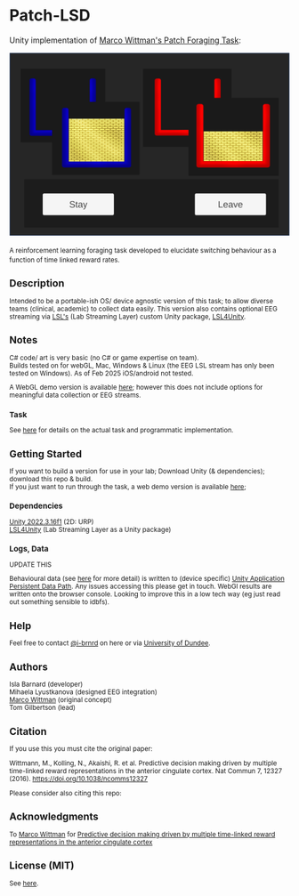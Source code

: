 
# Patch-LSD

Unity implementation of  <a  href="https://doi.org/10.1038/ncomms12327"  target="_blank">Marco Wittman's Patch Foraging Task</a>:

![alt text](Assets/Resources/Screenshots/combo.png)


<small> A reinforcement learning foraging task developed to elucidate switching behaviour as a function of time linked reward rates.

## Description
Intended to be a portable-ish OS/ device agnostic version of this task; to allow diverse teams (clinical, academic) to collect data easily. This version also contains optional EEG streaming via  <a  href="https://labstreaminglayer.readthedocs.io/index.html"  target="_blank">LSL's</a> (Lab Streaming Layer) custom Unity package,  <a  href="https://github.com/labstreaminglayer/LSL4Unity"  target="_blank">LSL4Unity</a>.

## Notes
C# code/ art is very basic (no C# or game expertise on team).\
Builds tested on for webGL, Mac, Windows & Linux (the EEG LSL stream has only been tested on Windows). As of Feb 2025 iOS/android not tested.

A WebGL demo version is available <a  href="https://i-brnrd.github.io/patchLSD/"  target="_blank">here</a>; however this does not include options for meaningful data collection or EEG streams.

### Task
See [here](/TASK) for details on the actual task and programmatic implementation.

## Getting Started
If you want to build a version for use in your lab; Download Unity (& dependencies); download this repo & build.\
If you just want to run through the task, a web demo version is available <a  href="https://i-brnrd.github.io/patchLSD/"  target="_blank">here</a>;

### Dependencies

 <a  href="https://unity.com/releases/editor/whats-new/2022.3.16"  target="_blank">Unity 2022.3.16f1</a> (2D: URP)\
  <a  href="https://labstreaminglayer.readthedocs.io/index.html"  target="_blank">LSL4Unity</a> (Lab Streaming Layer as a Unity package)


### Logs, Data
UPDATE THIS

Behavioural data (see [here](/TASK) for more detail) is written to (device specific) [Unity Application Persistent Data Path](https://docs.unity3d.com/ScriptReference/Application-persistentDataPath.html). Any issues accessing this please get in touch.
WebGl results are written onto the browser console. Looking to improve this in a low tech way (eg just read out something sensible to idbfs).

## Help
Feel free to contact [@i-brnrd](https://github.com/i-brnrd) on here or via [University of Dundee](https://www.dundee.ac.uk/people/isla-barnard).

## Authors
Isla Barnard (developer)\
Mihaela Lyustkanova (designed EEG integration)\
[Marco Wittman](https://www.wittmann-lab.com/contact) (original concept)\
Tom Gilbertson (lead)

## Citation
If you use this you must cite the original paper:

Wittmann, M., Kolling, N., Akaishi, R. et al. Predictive decision making driven by multiple time-linked reward representations in the anterior cingulate cortex. Nat Commun 7, 12327 (2016). https://doi.org/10.1038/ncomms12327

Please consider also citing this repo:

## Acknowledgments
To [Marco Wittman](https://www.wittmann-lab.com/contact) for <a  href="https://doi.org/10.1038/ncomms12327"  target="_blank">Predictive decision making driven by multiple time-linked reward representations in the anterior cingulate cortex</a>

## License (MIT)
See [here](/LICENSE).
